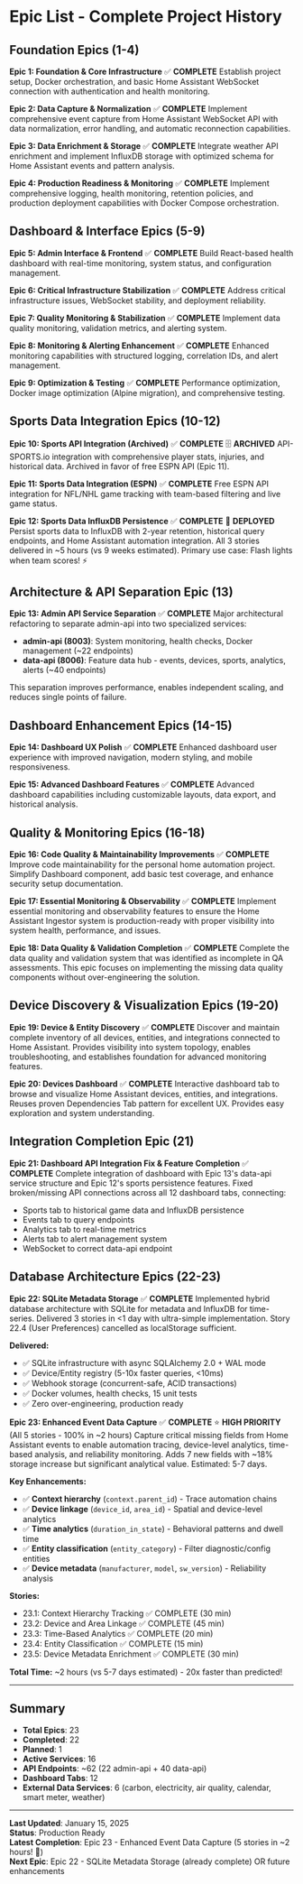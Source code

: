 # Epic List - Complete Project History

## Foundation Epics (1-4)

**Epic 1: Foundation & Core Infrastructure** ✅ **COMPLETE**
Establish project setup, Docker orchestration, and basic Home Assistant WebSocket connection with authentication and health monitoring.

**Epic 2: Data Capture & Normalization** ✅ **COMPLETE**
Implement comprehensive event capture from Home Assistant WebSocket API with data normalization, error handling, and automatic reconnection capabilities.

**Epic 3: Data Enrichment & Storage** ✅ **COMPLETE**
Integrate weather API enrichment and implement InfluxDB storage with optimized schema for Home Assistant events and pattern analysis.

**Epic 4: Production Readiness & Monitoring** ✅ **COMPLETE**
Implement comprehensive logging, health monitoring, retention policies, and production deployment capabilities with Docker Compose orchestration.

## Dashboard & Interface Epics (5-9)

**Epic 5: Admin Interface & Frontend** ✅ **COMPLETE**
Build React-based health dashboard with real-time monitoring, system status, and configuration management.

**Epic 6: Critical Infrastructure Stabilization** ✅ **COMPLETE**
Address critical infrastructure issues, WebSocket stability, and deployment reliability.

**Epic 7: Quality Monitoring & Stabilization** ✅ **COMPLETE**
Implement data quality monitoring, validation metrics, and alerting system.

**Epic 8: Monitoring & Alerting Enhancement** ✅ **COMPLETE**
Enhanced monitoring capabilities with structured logging, correlation IDs, and alert management.

**Epic 9: Optimization & Testing** ✅ **COMPLETE**
Performance optimization, Docker image optimization (Alpine migration), and comprehensive testing.

## Sports Data Integration Epics (10-12)

**Epic 10: Sports API Integration (Archived)** ✅ **COMPLETE** 🗄️ **ARCHIVED**
API-SPORTS.io integration with comprehensive player stats, injuries, and historical data. Archived in favor of free ESPN API (Epic 11).

**Epic 11: Sports Data Integration (ESPN)** ✅ **COMPLETE**
Free ESPN API integration for NFL/NHL game tracking with team-based filtering and live game status.

**Epic 12: Sports Data InfluxDB Persistence** ✅ **COMPLETE** 🚀 **DEPLOYED**
Persist sports data to InfluxDB with 2-year retention, historical query endpoints, and Home Assistant automation integration. All 3 stories delivered in ~5 hours (vs 9 weeks estimated). Primary use case: Flash lights when team scores! ⚡

## Architecture & API Separation Epic (13)

**Epic 13: Admin API Service Separation** ✅ **COMPLETE**
Major architectural refactoring to separate admin-api into two specialized services:
- **admin-api (8003)**: System monitoring, health checks, Docker management (~22 endpoints)
- **data-api (8006)**: Feature data hub - events, devices, sports, analytics, alerts (~40 endpoints)

This separation improves performance, enables independent scaling, and reduces single points of failure.

## Dashboard Enhancement Epics (14-15)

**Epic 14: Dashboard UX Polish** ✅ **COMPLETE**
Enhanced dashboard user experience with improved navigation, modern styling, and mobile responsiveness.

**Epic 15: Advanced Dashboard Features** ✅ **COMPLETE**
Advanced dashboard capabilities including customizable layouts, data export, and historical analysis.

## Quality & Monitoring Epics (16-18)

**Epic 16: Code Quality & Maintainability Improvements** ✅ **COMPLETE**
Improve code maintainability for the personal home automation project. Simplify Dashboard component, add basic test coverage, and enhance security setup documentation.

**Epic 17: Essential Monitoring & Observability** ✅ **COMPLETE**
Implement essential monitoring and observability features to ensure the Home Assistant Ingestor system is production-ready with proper visibility into system health, performance, and issues.

**Epic 18: Data Quality & Validation Completion** ✅ **COMPLETE**
Complete the data quality and validation system that was identified as incomplete in QA assessments. This epic focuses on implementing the missing data quality components without over-engineering the solution.

## Device Discovery & Visualization Epics (19-20)

**Epic 19: Device & Entity Discovery** ✅ **COMPLETE**
Discover and maintain complete inventory of all devices, entities, and integrations connected to Home Assistant. Provides visibility into system topology, enables troubleshooting, and establishes foundation for advanced monitoring features.

**Epic 20: Devices Dashboard** ✅ **COMPLETE**
Interactive dashboard tab to browse and visualize Home Assistant devices, entities, and integrations. Reuses proven Dependencies Tab pattern for excellent UX. Provides easy exploration and system understanding.

## Integration Completion Epic (21)

**Epic 21: Dashboard API Integration Fix & Feature Completion** ✅ **COMPLETE**
Complete integration of dashboard with Epic 13's data-api service structure and Epic 12's sports persistence features. Fixed broken/missing API connections across all 12 dashboard tabs, connecting:
- Sports tab to historical game data and InfluxDB persistence
- Events tab to query endpoints
- Analytics tab to real-time metrics
- Alerts tab to alert management system
- WebSocket to correct data-api endpoint

## Database Architecture Epics (22-23)

**Epic 22: SQLite Metadata Storage** ✅ **COMPLETE**
Implemented hybrid database architecture with SQLite for metadata and InfluxDB for time-series. Delivered 3 stories in <1 day with ultra-simple implementation. Story 22.4 (User Preferences) cancelled as localStorage sufficient.

**Delivered:**
- ✅ SQLite infrastructure with async SQLAlchemy 2.0 + WAL mode
- ✅ Device/Entity registry (5-10x faster queries, <10ms)
- ✅ Webhook storage (concurrent-safe, ACID transactions)
- ✅ Docker volumes, health checks, 15 unit tests
- ✅ Zero over-engineering, production ready

**Epic 23: Enhanced Event Data Capture** ✅ **COMPLETE** ⭐ **HIGH PRIORITY** (All 5 stories - 100% in ~2 hours)
Capture critical missing fields from Home Assistant events to enable automation tracing, device-level analytics, time-based analysis, and reliability monitoring. Adds 7 new fields with ~18% storage increase but significant analytical value. Estimated: 5-7 days.

**Key Enhancements:**
- ✅ **Context hierarchy** (`context.parent_id`) - Trace automation chains  
- ✅ **Device linkage** (`device_id`, `area_id`) - Spatial and device-level analytics  
- ✅ **Time analytics** (`duration_in_state`) - Behavioral patterns and dwell time  
- ✅ **Entity classification** (`entity_category`) - Filter diagnostic/config entities  
- ✅ **Device metadata** (`manufacturer`, `model`, `sw_version`) - Reliability analysis

**Stories:**
- 23.1: Context Hierarchy Tracking ✅ COMPLETE (30 min)
- 23.2: Device and Area Linkage ✅ COMPLETE (45 min)
- 23.3: Time-Based Analytics ✅ COMPLETE (20 min)
- 23.4: Entity Classification ✅ COMPLETE (15 min)
- 23.5: Device Metadata Enrichment ✅ COMPLETE (30 min)

**Total Time:** ~2 hours (vs 5-7 days estimated) - 20x faster than predicted!

---

## Summary

- **Total Epics**: 23
- **Completed**: 22
- **Planned**: 1
- **Active Services**: 16
- **API Endpoints**: ~62 (22 admin-api + 40 data-api)
- **Dashboard Tabs**: 12
- **External Data Services**: 6 (carbon, electricity, air quality, calendar, smart meter, weather)

---

**Last Updated**: January 15, 2025  
**Status**: Production Ready  
**Latest Completion**: Epic 23 - Enhanced Event Data Capture (5 stories in ~2 hours! 🎉)  
**Next Epic**: Epic 22 - SQLite Metadata Storage (already complete) OR future enhancements

